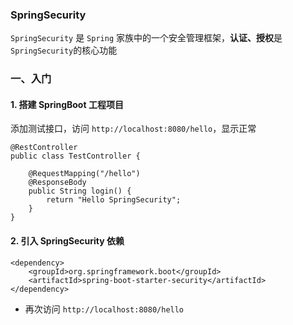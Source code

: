 ### SpringSecurity
`SpringSecurity` 是 `Spring` 家族中的一个安全管理框架，**认证、授权**是`SpringSecurity`的核心功能
​
### 一、入门
#### 1. 搭建 SpringBoot 工程项目
添加测试接口，访问 `http://localhost:8080/hello`，显示正常
   
```
@RestController
public class TestController {

    @RequestMapping("/hello")
    @ResponseBody
    public String login() {
        return "Hello SpringSecurity";
    }
}
```



#### 2. 引入 SpringSecurity 依赖
```
<dependency>
    <groupId>org.springframework.boot</groupId>
    <artifactId>spring-boot-starter-security</artifactId>
</dependency>
```

* 再次访问 `http://localhost:8080/hello`






 
 